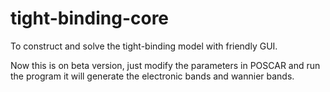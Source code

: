 # tight-binding-core
To construct and solve the tight-binding model with friendly GUI.

Now this is on beta version, just modify the parameters in POSCAR and run the program it will generate the electronic bands and wannier bands.
